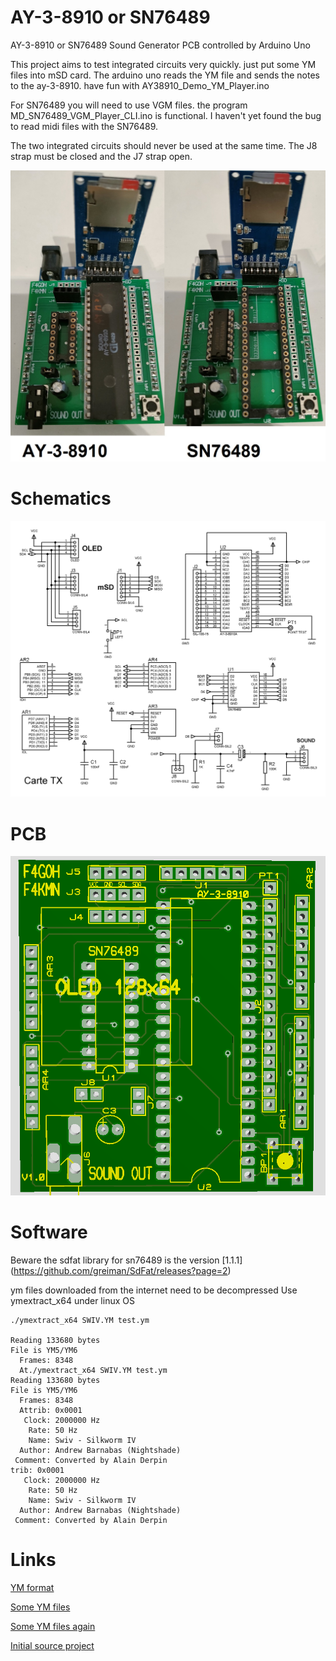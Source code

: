 # AY-3-8910 or SN76489
AY-3-8910 or SN76489 Sound Generator PCB controlled by Arduino Uno

This project aims to test integrated circuits very quickly. just put some YM files into mSD card.
The arduino uno reads the YM file and sends the notes to the ay-3-8910.
have fun with AY38910_Demo_YM_Player.ino

For SN76489 you will need to use VGM files. the program MD_SN76489_VGM_Player_CLI.ino is functional.
I haven't yet found the bug to read midi files with the SN76489.

The two integrated circuits should never be used at the same time.
The J8 strap must be closed and the J7 strap open.


![interface](images/compil.jpg "interface")

# Schematics
![sch](schematics/carte_AY.png "board")

# PCB
![pcb](images/pcb.png "pcb")

# Software

Beware the sdfat library for sn76489 is the version [1.1.1] (https://github.com/greiman/SdFat/releases?page=2)


ym files downloaded from the internet need to be decompressed
Use ymextract_x64 under linux OS

```console
./ymextract_x64 SWIV.YM test.ym

Reading 133680 bytes
File is YM5/YM6
  Frames: 8348
  At./ymextract_x64 SWIV.YM test.ym
Reading 133680 bytes
File is YM5/YM6
  Frames: 8348
  Attrib: 0x0001
   Clock: 2000000 Hz
    Rate: 50 Hz
    Name: Swiv - Silkworm IV
  Author: Andrew Barnabas (Nightshade)
 Comment: Converted by Alain Derpin
trib: 0x0001
   Clock: 2000000 Hz
    Rate: 50 Hz
    Name: Swiv - Silkworm IV
  Author: Andrew Barnabas (Nightshade)
 Comment: Converted by Alain Derpin
```

# Links

[YM format](http://leonard.oxg.free.fr/ymformat.html)

[Some YM files ](https://www.dazeland.com/Dazeland2000/Musica.html)

[Some YM files again](https://pacidemo.planet-d.net/html.html)

[Initial source project](https://github.com/GadgetReboot/AY-3-8910/)



